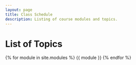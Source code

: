 ```yaml
---
layout: page
title: Class Schedule
description: Listing of course modules and topics.
---
```


# List of Topics

{% for module in site.modules %}
{{ module }}
{% endfor %}
